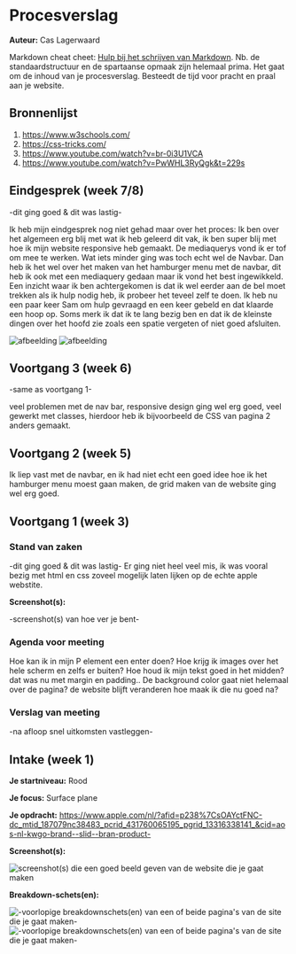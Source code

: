 # Procesverslag
**Auteur:** Cas Lagerwaard

Markdown cheat cheet: [Hulp bij het schrijven van Markdown](https://github.com/adam-p/markdown-here/wiki/Markdown-Cheatsheet). Nb. de standaardstructuur en de spartaanse opmaak zijn helemaal prima. Het gaat om de inhoud van je procesverslag. Besteedt de tijd voor pracht en praal aan je website.



## Bronnenlijst
1. https://www.w3schools.com/
2. https://css-tricks.com/
3. https://www.youtube.com/watch?v=br-0i3U1VCA
4. https://www.youtube.com/watch?v=PwWHL3RyQgk&t=229s



## Eindgesprek (week 7/8)

-dit ging goed & dit was lastig-

Ik heb mijn eindgesprek nog niet gehad maar over het proces:
Ik ben over het algemeen erg blij met wat ik heb geleerd dit vak,
ik ben super blij met hoe ik mijn website responsive heb gemaakt. De mediaquerys vond ik er tof om mee te werken. Wat iets minder ging was toch echt wel de Navbar. Dan heb ik het wel over het maken van het hamburger menu met de navbar, dit heb ik ook met een mediaquery gedaan maar ik vond het best ingewikkeld. Een inzicht waar ik ben achtergekomen is dat ik wel eerder aan de bel moet trekken als ik hulp nodig heb, ik probeer het teveel zelf te doen. Ik heb nu een paar keer Sam om hulp gevraagd en een keer gebeld en dat klaarde een hoop op. Soms merk ik dat ik te lang bezig ben en dat ik de kleinste dingen over het hoofd zie zoals een spatie vergeten of niet goed afsluiten.


![afbeelding](images/screenshot99.png)
![afbeelding](images/screenshots98.png)







## Voortgang 3 (week 6)

-same as voortgang 1-

veel problemen met de nav bar, responsive design ging wel erg goed, veel gewerkt met classes, hierdoor heb ik bijvoorbeeld de CSS van pagina 2 anders gemaakt.



## Voortgang 2 (week 5)

Ik liep vast met de navbar, en ik had niet echt een
goed idee hoe ik het hamburger menu moest gaan maken, de grid maken
van de website ging wel erg goed.



## Voortgang 1 (week 3)

### Stand van zaken

-dit ging goed & dit was lastig-
Er ging niet heel veel mis, ik was vooral bezig met
html en css zoveel mogelijk laten lijken op de echte apple 
webstite.

**Screenshot(s):**

-screenshot(s) van hoe ver je bent-

### Agenda voor meeting

Hoe kan ik in mijn P element een enter doen? 
Hoe krijg ik images over het hele scherm en zelfs er buiten?
Hoe houd ik mijn tekst goed in het midden? dat was nu met margin en padding..
De background color gaat niet helemaal over de pagina?
de website blijft veranderen hoe maak ik die nu goed na?

### Verslag van meeting

-na afloop snel uitkomsten vastleggen-



## Intake (week 1)

**Je startniveau:** Rood

**Je focus:** Surface plane

**Je opdracht:** https://www.apple.com/nl/?afid=p238%7CsOAYctFNC-dc_mtid_187079nc38483_pcrid_431760065195_pgrid_13316338141_&cid=aos-nl-kwgo-brand--slid--bran-product-

**Screenshot(s):**

![screenshot(s) die een goed beeld geven van de website die je gaat maken](images/schermafbeelding1.png)



**Breakdown-schets(en):**

![-voorlopige breakdownschets(en) van een of beide pagina's van de site die je gaat maken-](images/breakdownschets1.png)
![-voorlopige breakdownschets(en) van een of beide pagina's van de site die je gaat maken-](images/breakdownschets2.png)
